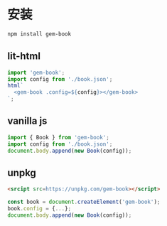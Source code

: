 # 安装

```bash
npm install gem-book
```

## lit-html

```js
import 'gem-book';
import config from './book.json';
html`
  <gem-book .config=${config}></gem-book>
`;
```

## vanilla js

```js
import { Book } from 'gem-book';
import config from './book.json';
document.body.append(new Book(config));
```

## unpkg

```html
<srcipt src=https://unpkg.com/gem-book></script>
```

```js
const book = document.createElement('gem-book');
book.config = {...};
document.body.append(new Book(config));
```
